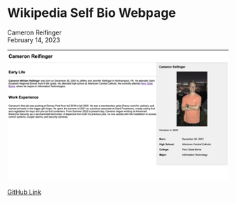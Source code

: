 # Wikipedia Self Bio Webpage
Cameron Reifinger   
February 14, 2023

![Screenshot](Screenshot.png "Screenshot")

[GitHub Link](https://github.com/MrCameron2256/Wiki-Page)

